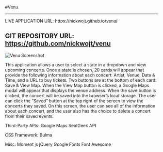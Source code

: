 #Venu

---------------------
LIVE APPLICATION URL:
https://nickwojt.github.io/venu/

GIT REPOSITORY URL: 
https://github.com/nickwojt/venu
---------------------

![Venu Screenshot](./venu.png "Completed Project 1")

This application allows a user to select a state in a dropdown and view upcoming concerts. Once a state is chosen, 20 cards will appear that provide the following information about each concert: Artist, Venue, Date & Time, and a URL to buy tickets. Two buttons are at the bottom of each card: Save & View Map. When the View Map button is clicked, a Google Maps modal will appear that displays the venue address. When the save button is clicked, the concert will be saved into the browser’s local storage. The user can click the “Saved” button at the top right of the screen to view the concerts they saved. On this screen, the user can see all of the information about each concert, and the user also has the choice to delete a concert from their saved events. 

Third-Party APIs:
Google Maps
SeatGeek API

CSS Framework:
Bulma

Misc:
Moment js
jQuery
Google Fonts
Font Awesome 
